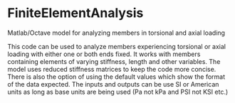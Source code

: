 # FiniteElementAnalysis
Matlab/Octave model for analyzing members in torsional and axial loading

This code can be used to analyze members experiencing torsional or axial loading with either one or both ends fixed. It works with members containing elements of varying stiffness, length and other variables. The model uses reduced stiffness matrices to keep the code more concise. There is also the option of using the default values which show the format of the data expected. The inputs and outputs can be use SI or American units as long as base units are being used (Pa not kPa and PSI not KSI etc.)

